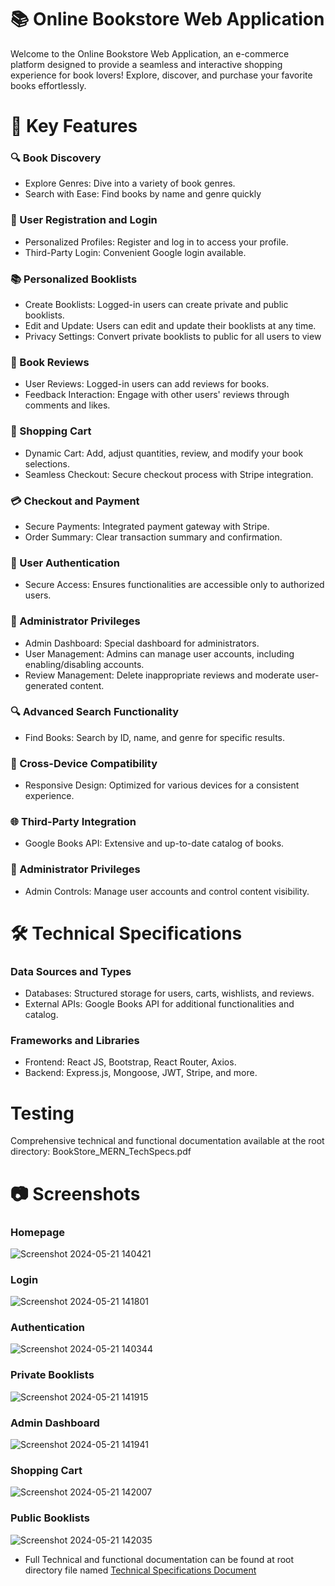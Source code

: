 # 📚 Online Bookstore Web Application
Welcome to the Online Bookstore Web Application, an e-commerce platform designed to provide a seamless and interactive shopping experience for book lovers! Explore, discover, and purchase your favorite books effortlessly. 

# 🌟 Key Features
### 🔍 Book Discovery
- Explore Genres: Dive into a variety of book genres.
- Search with Ease: Find books by name and genre quickly 

### 🔑 User Registration and Login
- Personalized Profiles: Register and log in to access your profile.
- Third-Party Login: Convenient Google login available.


### 📚 Personalized Booklists
- Create Booklists: Logged-in users can create private and public booklists.
- Edit and Update: Users can edit and update their booklists at any time.
- Privacy Settings: Convert private booklists to public for all users to view

  
### 💬 Book Reviews
- User Reviews: Logged-in users can add reviews for books.
- Feedback Interaction: Engage with other users' reviews through comments and likes.


### 🛒 Shopping Cart
- Dynamic Cart: Add, adjust quantities, review, and modify your book selections.
- Seamless Checkout: Secure checkout process with Stripe integration.

### 💳 Checkout and Payment
- Secure Payments: Integrated payment gateway with Stripe.
- Order Summary: Clear transaction summary and confirmation.

### 🔐 User Authentication
- Secure Access: Ensures functionalities are accessible only to authorized users.

### 🔧 Administrator Privileges
- Admin Dashboard: Special dashboard for administrators.
- User Management: Admins can manage user accounts, including enabling/disabling accounts.
- Review Management: Delete inappropriate reviews and moderate user-generated content.

### 🔍 Advanced Search Functionality
- Find Books: Search by ID, name, and genre for specific results.

### 📱 Cross-Device Compatibility
- Responsive Design: Optimized for various devices for a consistent experience.

### 🌐 Third-Party Integration
- Google Books API: Extensive and up-to-date catalog of books.

### 🔧 Administrator Privileges
- Admin Controls: Manage user accounts and control content visibility.



# 🛠️ Technical Specifications

### Data Sources and Types
- Databases: Structured storage for users, carts, wishlists, and reviews.
- External APIs: Google Books API for additional functionalities and catalog.

### Frameworks and Libraries
- Frontend: React JS, Bootstrap, React Router, Axios.
- Backend: Express.js, Mongoose, JWT, Stripe, and more.

# Testing
Comprehensive technical and functional documentation available at the root directory: BookStore_MERN_TechSpecs.pdf

# 📷 Screenshots


### Homepage
![Screenshot 2024-05-21 140421](https://github.com/ahujasherry/BookStore_MERN/assets/72737856/058874fc-b724-4b84-845a-39facdb8e84b)


### Login
![Screenshot 2024-05-21 141801](https://github.com/ahujasherry/BookStore_MERN/assets/72737856/5d58262b-0c7e-48fc-bad4-53ad5961c2f2)


### Authentication 
![Screenshot 2024-05-21 140344](https://github.com/ahujasherry/BookStore_MERN/assets/72737856/f23aa7ce-752e-48a5-a8ab-b0ddf9f86924)

### Private Booklists
![Screenshot 2024-05-21 141915](https://github.com/ahujasherry/BookStore_MERN/assets/72737856/a3adb229-3f8f-4961-921e-b80b6ed991aa)

### Admin Dashboard
![Screenshot 2024-05-21 141941](https://github.com/ahujasherry/BookStore_MERN/assets/72737856/0c147e5c-89c4-420f-a930-64eeb84d43dc)

### Shopping Cart
![Screenshot 2024-05-21 142007](https://github.com/ahujasherry/BookStore_MERN/assets/72737856/1368c24f-4a09-494d-af78-7b0bbe65446e)

### Public Booklists
![Screenshot 2024-05-21 142035](https://github.com/ahujasherry/BookStore_MERN/assets/72737856/1cf8ed9b-acf6-4f19-9c3f-74a1b22888c3)

- Full Technical and functional documentation can be found at root directory file named [Technical Specifications Document](BookStore_MERN_TechSpecs.pdf)







